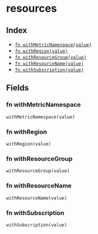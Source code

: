 # resources



## Index

* [`fn withMetricNamespace(value)`](#fn-withmetricnamespace)
* [`fn withRegion(value)`](#fn-withregion)
* [`fn withResourceGroup(value)`](#fn-withresourcegroup)
* [`fn withResourceName(value)`](#fn-withresourcename)
* [`fn withSubscription(value)`](#fn-withsubscription)

## Fields

### fn withMetricNamespace

```jsonnet
withMetricNamespace(value)
```



### fn withRegion

```jsonnet
withRegion(value)
```



### fn withResourceGroup

```jsonnet
withResourceGroup(value)
```



### fn withResourceName

```jsonnet
withResourceName(value)
```



### fn withSubscription

```jsonnet
withSubscription(value)
```


